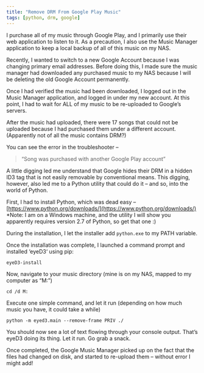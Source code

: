 ```yaml
---
title: "Remove DRM From Google Play Music"
tags: [python, drm, google]
---
```


I purchase all of my music through Google Play, and I primarily use their web application to listen to it. As a precaution, I also use the Music Manager application to keep a local backup of all of this music on my NAS.

Recently, I wanted to switch to a new Google Account because I was changing primary email addresses. Before doing this, I made sure the music manager had downloaded any purchased music to my NAS because I will be deleting the old Google Account permanently.

Once I had verified the music had been downloaded, I logged out in the Music Manager application, and logged in under my new account. At this point, I had to wait for ALL of my music to be re-uploaded to Google’s servers.

After the music had uploaded, there were 17 songs that could not be uploaded because I had purchased them under a different account. (Apparently not of all the music contains DRM?)

You can see the error in the troubleshooter – 
> “Song was purchased with another Google Play account”

A little digging led me understand that Google hides their DRM in a hidden ID3 tag that is not easily removable by conventional means. This digging, however, also led me to a Python utility that could do it – and so, into the world of Python.

First, I had to install Python, which was dead easy – [https://www.python.org/downloads/](https://www.python.org/downloads/)
*Note: I am on a Windows machine, and the utility I will show you apparently requires version 2.7 of Python, so get that one :)

During the installation, I let the installer add `python.exe` to my PATH variable.

Once the installation was complete, I launched a command prompt and installed ‘eyeD3‘ using pip:
```
eyeD3-install
```

Now, navigate to your music directory (mine is on my NAS, mapped to my computer as “M:”)
```
cd /d M:
```

Execute one simple command, and let it run (depending on how much music you have, it could take a while)
```
python -m eyed3.main --remove-frame PRIV ./
```

You should now see a lot of text flowing through your console output. That’s eyeD3 doing its thing. Let it run. Go grab a snack.

Once completed, the Google Music Manager picked up on the fact that the files had changed on disk, and started to re-upload them – without error I might add!
